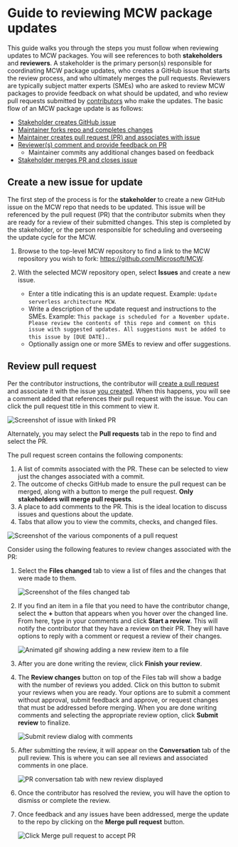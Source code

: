 # Guide to reviewing MCW package updates

This guide walks you through the steps you must follow when reviewing updates to MCW packages. You will see references to both **stakeholders** and **reviewers**. A stakeholder is the primary person(s) responsible for coordinating MCW package updates, who creates a GitHub issue that starts the review process, and who ultimately merges the pull requests. Reviewers are typically subject matter experts (SMEs) who are asked to review MCW packages to provide feedback on what should be updated, and who review pull requests submitted by [contributors](contributors.md) who make the updates. The basic flow of an MCW package update is as follows:

- [Stakeholder creates GitHub issue]()
- [Maintainer forks repo and completes changes]()
- [Maintainer creates pull request (PR) and associates with issue]()
- [Reviewer(s) comment and provide feedback on PR]()
  - Maintainer commits any additional changes based on feedback
- [Stakeholder merges PR and closes issue]()

## Create a new issue for update

The first step of the process is for the **stakeholder** to create a new GitHub issue on the MCW repo that needs to be updated. This issue will be referenced by the pull request (PR) that the contributor submits when they are ready for a review of their submitted changes. This step is completed by the stakeholder, or the person responsible for scheduling and overseeing the update cycle for the MCW.

1.  Browse to the top-level MCW repository to find a link to the MCW repository you wish to fork: <https://github.com/Microsoft/MCW>.

2.  With the selected MCW repository open, select **Issues** and create a new issue.

    - Enter a title indicating this is an update request. Example: `Update serverless architecture MCW`.
    - Write a description of the update request and instructions to the SMEs. Example: `This package is scheduled for a November update. Please review the contents of this repo and comment on this issue with suggested updates. All suggestions must be added to this issue by [DUE DATE].`.
    - Optionally assign one or more SMEs to review and offer suggestions.

## Review pull request

Per the contributor instructions, the contributor will [create a pull request](contributors.md#create-pull-request) and associate it with the issue [you created](#create-a-new-issue-for-update). When this happens, you will see a comment added that references their pull request with the issue. You can click the pull request title in this comment to view it.

![Screenshot of issue with linked PR](media/issue-with-linked-pr.png 'Issue with linked PR')

Alternately, you may select the **Pull requests** tab in the repo to find and select the PR.

The pull request screen contains the following components:

1. A list of commits associated with the PR. These can be selected to view just the changes associated with a commit.
1. The outcome of checks GitHub made to ensure the pull request can be merged, along with a button to merge the pull request. **Only stakeholders will merge pull requests**.
1. A place to add comments to the PR. This is the ideal location to discuss issues and questions about the update.
1. Tabs that allow you to view the commits, checks, and changed files.

![Screenshot of the various components of a pull request](media/pull-request-components.png 'Pull request components')

Consider using the following features to review changes associated with the PR:

1.  Select the **Files changed** tab to view a list of files and the changes that were made to them.

    ![Screenshot of the files changed tab](media/files-changed-tab.png 'Files changed tab')

2.  If you find an item in a file that you need to have the contributor change, select the **+** button that appears when you hover over the changed line. From here, type in your comments and click **Start a review**. This will notify the contributor that they have a review on their PR. They will have options to reply with a comment or request a review of their changes.

    ![Animated gif showing adding a new review item to a file](media/start-review.gif 'Start review')

3.  After you are done writing the review, click **Finish your review**.

4.  The **Review changes** button on top of the Files tab will show a badge with the number of reviews you added. Click on this button to submit your reviews when you are ready. Your options are to submit a comment without approval, submit feedback and approve, or request changes that must be addressed before merging. When you are done writing comments and selecting the appropriate review option, click **Submit review** to finalize.

    ![Submit review dialog with comments](media/submit-review-dialog.png 'Submit review dialog')

5.  After submitting the review, it will appear on the **Conversation** tab of the pull review. This is where you can see all reviews and associated comments in one place.

    ![PR conversation tab with new review displayed](media/new-review-with-comments.png 'New review with comments')

6.  Once the contributor has resolved the review, you will have the option to dismiss or complete the review.

7.  Once feedback and any issues have been addressed, merge the update to the repo by clicking on the **Merge pull request** button.

    ![Click Merge pull request to accept PR](media/merge-pull-request.png 'Merge pull request')
